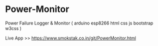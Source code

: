 # Power-Monitor
Power Failure Logger &amp; Monitor ( arduino esp8266 html css js bootstrap w3css )

Live App >> https://www.smokstak.co.in/git/PowerMonitor.html
